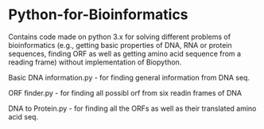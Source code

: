 # Python-for-Bioinformatics
Contains code made on python 3.x for solving different problems of bioinformatics 
(e.g., getting basic properties of DNA, RNA or protein sequences, finding ORF as well as getting amino acid sequence from a reading frame) 
without implementation of Biopython.

Basic DNA information.py - for finding general information from DNA seq.

ORF finder.py - for finding all possibl orf from six readin frames of DNA

DNA to Protein.py - for finding all the ORFs as well as their translated amino acid seq.
